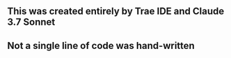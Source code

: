 ## This was created entirely by Trae IDE and Claude 3.7 Sonnet
## Not a single line of code was hand-written
